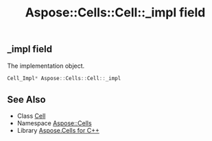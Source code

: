 ﻿---
title: Aspose::Cells::Cell::_impl field
linktitle: _impl
second_title: Aspose.Cells for C++ API Reference
description: 'Aspose::Cells::Cell::_impl field. The implementation object in C++.'
type: docs
weight: 8300
url: /cpp/aspose.cells/cell/_impl/
---
## _impl field


The implementation object.

```cpp
Cell_Impl* Aspose::Cells::Cell::_impl
```

## See Also

* Class [Cell](../)
* Namespace [Aspose::Cells](../../)
* Library [Aspose.Cells for C++](../../../)
